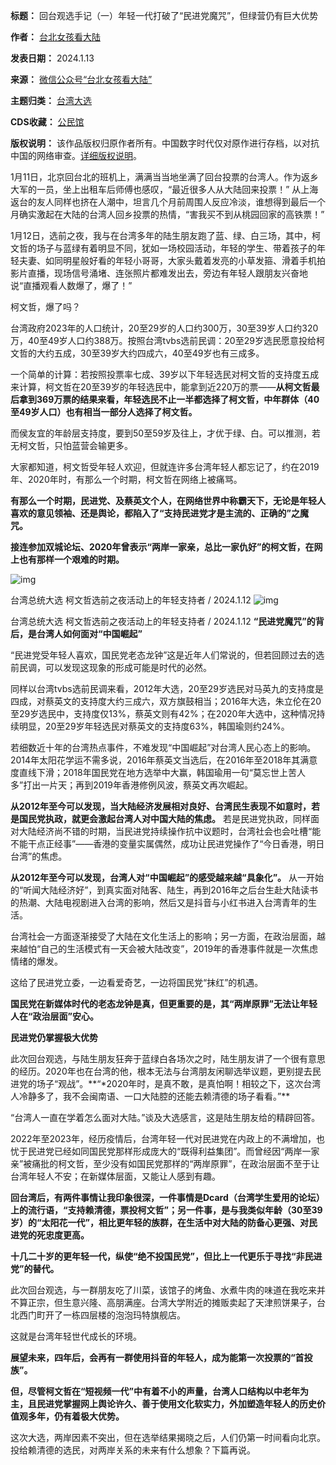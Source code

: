 

**标题：** 回台观选手记（一）年轻一代打破了“民进党魔咒”，但绿营仍有巨大优势  

**作者：** [台北女孩看大陆](https://chinadigitaltimes.net/space/台北女孩看大陆)  

**发表日期：** 2024.1.13  

**来源：** [微信公众号“台北女孩看大陆”](https://mp.weixin.qq.com/s/tPBtivCijv8N7OLwpEPnPA)  

**主题归类：** [台湾大选](https://chinadigitaltimes.net/space/台湾大选)  

**CDS收藏：** [公民馆](https://chinadigitaltimes.net/space/%E5%85%AC%E6%B0%91%E9%A6%86)  

**版权说明：** 该作品版权归原作者所有。中国数字时代仅对原作进行存档，以对抗中国的网络审查。[详细版权说明](https://chinadigitaltimes.net/chinese/copyright)。


1月11日，北京回台北的班机上，满满当当地坐满了回台投票的台湾人。作为返乡大军的一员，坐上出租车后师傅也感叹，“最近很多人从大陆回来投票！” 从上海返台的友人同样也挤在人潮中，坦言几个月前周围人反应冷淡，谁想得到最后一个月确实激起在大陆的台湾人回乡投票的热情，“害我买不到从桃园回家的高铁票！”


1月12日，选前之夜，我与在台湾多年的陆生朋友跑了蓝、绿、白三场，其中，柯文哲的场子与蓝绿有着明显不同，犹如一场校园活动，年轻的学生、带着孩子的年轻夫妻、如同明星般好看的年轻小哥哥，大家头戴着发亮的小草发箍、滑着手机拍影片直播，现场信号涌堵、连张照片都难发出去，旁边有年轻人跟朋友兴奋地说“直播观看人数爆了，爆了！”


柯文哲，爆了吗？


台湾政府2023年的人口统计，20至29岁的人口约300万，30至39岁人口约320万，40至49岁人口约388万。按照台湾tvbs选前民调：20至29岁选民愿意投给柯文哲的大约五成，30至39岁大约四成六，40至49岁也有三成多。


一个简单的计算：若按照投票率七成、39岁以下年轻选民对柯文哲的支持度五成来计算，柯文哲在20至39岁的年轻选民中，能拿到近220万的票——**从柯文哲最后拿到369万票的结果来看，年轻选民不止一半都选择了柯文哲，中年群体（40至49岁人口）也有相当一部分人选择了柯文哲。** 


而侯友宜的年龄层支持度，要到50至59岁及往上，才优于绿、白。可以推测，若无柯文哲，只怕蓝营会输更多。


大家都知道，柯文哲受年轻人欢迎，但就连许多台湾年轻人都忘记了，约在2019年、2020年时，有那么一个时期，柯文哲在网络上被痛骂。


**有那么一个时期，民进党、及蔡英文个人，在网络世界中称霸天下，无论是年轻人喜欢的意见领袖、还是舆论，都陷入了“支持民进党才是主流的、正确的”之魔咒。** 


**接连参加双城论坛、2020年曾表示“两岸一家亲，总比一家仇好”的柯文哲，在网上也有那样一个艰难的时期。** 


![img](https://chinadigitaltimes.net/chinese/files/2024/01/DSC09118.png)  

台湾总统大选 柯文哲选前之夜活动上的年轻支持者 / 2024.1.12
![img](https://chinadigitaltimes.net/chinese/files/2024/01/DSC09158.png)  

台湾总统大选 柯文哲选前之夜活动上的年轻支持者 / 2024.1.12
**“民进党魔咒”的背后，是台湾人如何面对“中国崛起”** 


“民进党受年轻人喜欢，国民党老态龙钟”这是近年人们常说的，但若回顾过去的选前民调，可以发现这现象的形成可能是时代的必然。


同样以台湾tvbs选前民调来看，2012年大选，20至29岁选民对马英九的支持度是四成，对蔡英文的支持度大约三成六，双方旗鼓相当；2016年大选，朱立伦在20至29岁选民中，支持度仅13%，蔡英文则有42%；在2020年大选中，这种情况持续明显，20至29岁年轻选民对蔡英文的支持度63%，韩国瑜则约24%。


若细数近十年的台湾热点事件，不难发现“中国崛起”对台湾人民心态上的影响。2014年太阳花学运不需多说，2016年蔡英文当选后，在2016年至2018年其满意度直线下滑；2018年国民党在地方选举中大赢，韩国瑜用一句“莫忘世上苦人多”打出一片天；再到2019年香港修例风波，蔡英文再次崛起。


**从2012年至今可以发现，当大陆经济发展相对良好、台湾民生表现不如意时，若是国民党执政，就更会激起台湾人对中国大陆的焦虑。** 若是民进党执政，同样面对大陆经济尚不错的时期，当民进党持续操作抗中议题时，台湾社会也会吐槽“能不能干点正经事”——香港的变量实属偶然，成功让民进党操作了“今日香港，明日台湾”的焦虑。


**从2012年至今可以发现，台湾人对“中国崛起”的感受越来越“具象化”。** 从一开始的“听闻大陆经济好”，到真实面对陆客、陆生，再到2016年之后台生赴大陆读书的热潮、大陆电视剧进入台湾的影响，然后又是抖音与小红书进入台湾青年的生活。


台湾社会一方面逐渐接受了大陆在文化生活上的影响；另一方面，在政治层面，越来越怕“自己的生活模式有一天会被大陆改变”，2019年的香港事件就是一次焦虑情绪的爆发。


这给了民进党立委，一边看爱奇艺，一边将国民党“抹红”的机遇。


**国民党在新媒体时代的老态龙钟是真，但更重要的是，其“两岸原罪”无法让年轻人在“政治层面”安心。** 


**民进党仍掌握极大优势** 


此次回台观选，与陆生朋友狂奔于蓝绿白各场次之时，陆生朋友讲了一个很有意思的经历。2020年也在台湾的他，根本无法与台湾朋友闲聊选举议题，更别提去民进党的场子“观战”。\**“*2020年时，是真不敢，是真怕啊！相较之下，这次台湾人冷静多了，我不会闽南语、一口大陆腔的还能去赖清德的场子看看。”\*\*


“台湾人一直在学着怎么面对大陆。”谈及大选感言，这是陆生朋友给的精辟回答。


2022年至2023年，经历疫情后，台湾年轻一代对民进党在内政上的不满增加，也忧于民进党已经如同国民党那样形成庞大的“既得利益集团”。而曾经因“两岸一家亲”被痛批的柯文哲，至少没有如国民党那样的“两岸原罪”，在政治层面不至于让台湾年轻人不安；在新媒体层面，又能让人感到有趣。


**回台湾后，有两件事情让我印象很深，一件事情是Dcard（台湾学生爱用的论坛）上的流行语，“支持赖清德，票投柯文哲”；另一件事，是与我类似年龄（30至39岁）的“太阳花一代”，相比更年轻的族群，在生活中对大陆的防备心更强、对民进党的死忠度更高。** 


**十几二十岁的更年轻一代，纵使“绝不投国民党”，但比上一代更乐于寻找“非民进党”的替代。** 


此次回台观选，与一群朋友吃了川菜，该馆子的烤鱼、水煮牛肉的味道在我吃来并不算正宗，但生意兴隆、高朋满座。台湾大学附近的摊贩卖起了天津煎饼果子，台北西门町开了一栋四层楼的泡泡玛特旗舰店。


这就是台湾年轻世代成长的环境。


**展望未来，四年后，会再有一群使用抖音的年轻人，成为能第一次投票的“首投族”。** 


**但，尽管柯文哲在“短视频一代”中有着不小的声量，台湾人口结构以中老年为主，且民进党掌握网上舆论许久、善于使用文化软实力，外加塑造年轻人的历史价值观多年，仍有着极大优势。** 


这次大选，两岸因素不突出，但在选举结果揭晓之后，人们仍第一时间看向北京。投给赖清德的选民，对两岸关系的未来有什么想象？下篇再说。‍





